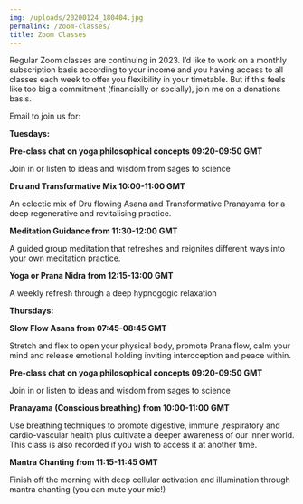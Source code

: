 ```yaml
---
img: /uploads/20200124_180404.jpg
permalink: /zoom-classes/
title: Zoom Classes
---
```

Regular Zoom classes are continuing in 2023. I’d like to work on a monthly subscription basis according to your income and you having access to all classes each week to offer you flexibility in your timetable. But if this feels like too big a commitment (financially or socially), join me on a donations basis.

Email to join us for:

**Tuesdays:**

**Pre-class chat on yoga philosophical concepts 09:20-09:50 GMT**

Join in or listen to ideas and wisdom from sages to science

**Dru and Transformative Mix 10:00-11:00 GMT**

An eclectic mix of Dru flowing Asana and Transformative Pranayama for a deep regenerative and revitalising practice.

**Meditation Guidance from 11:30-12:00 GMT**

A﻿ guided group meditation that refreshes and reignites different ways into your own meditation practice.

**Yoga or Prana Nidra from 12:15-13:00 GMT**

A﻿ weekly refresh through a deep hypnogogic relaxation

**Thursdays:**

**Slow Flow Asana from 07:45-08:45 GMT**

Stretch and flex to open your physical body, promote Prana flow, calm your mind and release emotional holding inviting interoception and peace within.

**Pre-class chat on yoga philosophical concepts 09:20-09:50 GMT**

Join in or listen to ideas and wisdom from sages to science

**Pranayama (Conscious breathing) from 10:00-11:00 GMT**

Use breathing techniques to promote digestive, immune ,respiratory and cardio-vascular health plus cultivate a deeper awareness of our inner world. This class is also recorded if you wish to access it at another time.

**Mantra Chanting from 11:15-11:45 GMT**

Finish off the morning with deep cellular activation and illumination through mantra chanting (you can mute your mic!)